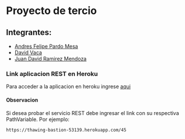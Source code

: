 # Proyecto de tercio
## Integrantes:
- [Andres Felipe Pardo Mesa](https://github.com/pardo6162)
- [David Vaca](https://github.com/vdavid30)
- [Juan David Ramirez Mendoza](https://github.com/CAPJackie)
### Link aplicacion REST en Heroku
Para acceder a la aplicacion en heroku ingrese [aqui](https://thawing-bastion-53139.herokuapp.com/)
#### Observacion
Si desea probar el servicio REST debe ingresar el link con su respectiva PathVariable.
Por ejemplo:
```
https://thawing-bastion-53139.herokuapp.com/45
```
 
